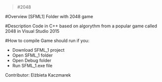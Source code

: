 >#2048


#Overview
[SFML1] Folder with 2048 game

#Description
Code in C++ based on algorythm from a popular game called 2048 in Visual Studio 2015

#How to compile
Game should run if you:<br/>
- Download SFML_1 project <br/>
- Open SFML_1 folder <br/>
- Open Debug folder <br/>
- Run SFML_1.exe file <br/>

Contributor: Elżbieta Kaczmarek

